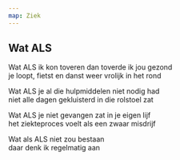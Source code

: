 ```yaml
---
map: Ziek
---
```


## Wat ALS

Wat ALS ik kon toveren dan toverde ik jou gezond \
je loopt, fietst en danst weer vrolijk in het rond

Wat ALS je al die hulpmiddelen niet nodig had \
niet alle dagen gekluisterd in die rolstoel zat

Wat ALS je niet gevangen zat in je eigen lijf \
het ziekteproces voelt als een zwaar misdrijf 

Wat als ALS niet zou bestaan \
daar denk ik regelmatig aan

